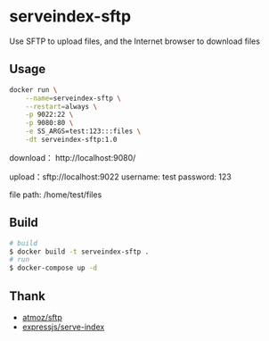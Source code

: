 # serveindex-sftp

Use SFTP to upload files, and the Internet browser to download files

## Usage

```bash
docker run \
    --name=serveindex-sftp \
    --restart=always \
    -p 9022:22 \
    -p 9080:80 \
    -e SS_ARGS=test:123:::files \
    -dt serveindex-sftp:1.0
```

download： http://localhost:9080/

upload：sftp://localhost:9022  username: test  password: 123

file path: /home/test/files

## Build

```bash
# build
$ docker build -t serveindex-sftp .
# run
$ docker-compose up -d
```

## Thank

- [atmoz/sftp](https://github.com/atmoz/sftp)
- [expressjs/serve-index](https://github.com/expressjs/serve-index)